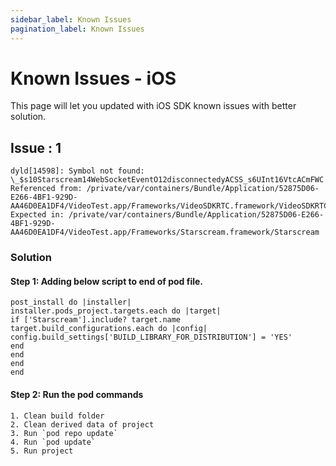 ```yaml
---
sidebar_label: Known Issues
pagination_label: Known Issues
---
```


# Known Issues - iOS

This page will let you updated with iOS SDK known issues with better solution.

## Issue : 1

    dyld[14598]: Symbol not found: \_$s10Starscream14WebSocketEventO12disconnectedyACSS_s6UInt16VtcACmFWC Referenced from: /private/var/containers/Bundle/Application/52875D06-E266-4BF1-929D-AA46D0EA1DF4/VideoTest.app/Frameworks/VideoSDKRTC.framework/VideoSDKRTC Expected in: /private/var/containers/Bundle/Application/52875D06-E266-4BF1-929D-AA46D0EA1DF4/VideoTest.app/Frameworks/Starscream.framework/Starscream

### Solution

#### Step 1: Adding below script to end of pod file.

```
post_install do |installer|
installer.pods_project.targets.each do |target|
if ['Starscream'].include? target.name
target.build_configurations.each do |config|
config.build_settings['BUILD_LIBRARY_FOR_DISTRIBUTION'] = 'YES'
end
end
end
end
```

#### Step 2: Run the pod commands

```
1. Clean build folder
2. Clean derived data of project
3. Run `pod repo update`
4. Run `pod update`
5. Run project
```
